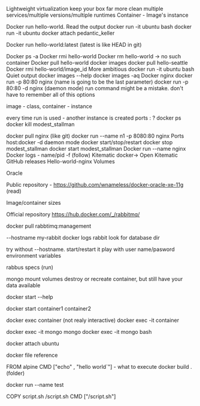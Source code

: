Lightweight virtualization
keep your box far more clean
multiple services/multiple versions/multiple runtimes
Container - Image's instance

Docker run hello-world. Read the output
docker run -it ubuntu bash
docker run -it ubuntu
docker attach pedantic_keller

Docker run hello-world:latest (latest is like HEAD in git)

Docker ps -a
Docker rmi hello-world
Docker rm hello-world -> no such container
Docker pull hello-world
docker images
docker pull hello-seattle
Docker rmi hello-world/image_id
More ambitious  docker run -it ubuntu bash
Quiet output 
docker images --help
docker images -aq
Docker nginx 
docker run -p 80:80 nginx (name is going to be the last parameter)
docker run -p 80:80 -d nginx (daemon mode)
run command might be a mistake. don't have to remember all of this options

image - class, container - instance

every time run is used - another instance is created
ports <local host>:<container> ?
docker ps
docker kill modest_stallman

docker pull nginx (like git)
docker  run --name n1 -p 8080:80 nginx
Ports host:docker
-d daemon mode
docker start/stop/restart
docker stop modest_stallman
docker start modest_stallman
Docker run --name nginx
Docker logs - name/pid -f (follow)
Kitematic docker-> Open Kitematic
GitHub releases
Hello-world-nginx
Volumes


Oracle 

Public repository - https://github.com/wnameless/docker-oracle-xe-11g (read)

Image/container sizes


Official repository https://hub.docker.com/_/rabbitmq/


docker pull rabbtimq:management

--hostname my-rabbit
docker logs rabbit look for database dir

try without --hostname. start/restart it
play with user name/pasword environment variables

rabbus specs (run)

mongo mount volumes
destroy or recreate container, but still have your data available


docker start --help

docker start container1 container2

docker exec container (not realy interactive)
docker exec -it container

docker exec -it mongo mongo 
docker exec -it mongo bash 


docker attach ubuntu


docker file reference

FROM alpine
CMD ["echo" , "hello world`"] - what to execute
docker build . (folder)

docker run --name test <image id>

COPY script.sh /script.sh
CMD ["/script.sh"] 